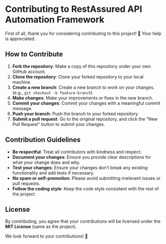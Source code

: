 # Contributing to RestAssured API Automation Framework

First of all, thank you for considering contributing to this project! 🚀 Your help is appreciated.

## How to Contribute
1. **Fork the repository**: Make a copy of this repository under your own GitHub account.
2. **Clone the repository**: Clone your forked repository to your local machine.
3. **Create a new branch**: Create a new branch to work on your changes. (e.g., `git checkout -b feature-branch`)
4. **Make changes**: Make your improvements or fixes in the new branch.
5. **Commit your changes**: Commit your changes with a meaningful commit message.
6. **Push your branch**: Push the branch to your forked repository.
7. **Submit a pull request**: Go to the original repository, and click the "New Pull Request" button to submit your changes.

## Contribution Guidelines
- **Be respectful**: Treat all contributors with kindness and respect.
- **Document your changes**: Ensure you provide clear descriptions for what your change does and why.
- **Test your changes**: Ensure your changes don't break any existing functionality and add tests if necessary.
- **No spam or self-promotion**: Please avoid submitting irrelevant issues or pull requests.
- **Follow the coding style**: Keep the code style consistent with the rest of the project.

## License
By contributing, you agree that your contributions will be licensed under the **MIT License** (same as the project).

We look forward to your contributions! 🎉
